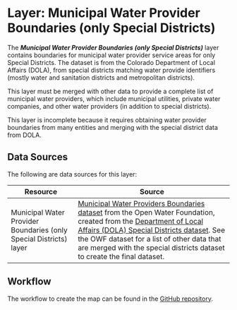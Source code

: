 # Layer: Municipal Water Provider Boundaries (only Special Districts) #

The ***Municipal Water Provider Boundaries (only Special Districts)*** layer contains boundaries for
municipal water provider service areas for only Special Districts.
The dataset is from the Colorado Department of Local Affairs (DOLA),
from special districts matching water provide identifiers
(mostly water and sanitation districts and metropolitan districts).

This layer must be merged with other data to provide a complete list of
municipal water providers, which include municipal utilities, private water companies,
and other water providers (in addition to special districts).

This layer is incomplete because it requires obtaining water provider boundaries
from many entities and merging with the special district data from DOLA.

## Data Sources ##

The following are data sources for this layer:

| **Resource** | **Source** |
| -- | -- |
| Municipal Water Provider Boundaries (only Special Districts) layer | [Municipal Water Providers Boundaries dataset](https://data.openwaterfoundation.org/state/co/dola/district-boundaries) from the Open Water Foundation, created from the [Department of Local Affairs (DOLA) Special Districts dataset](https://demography.dola.colorado.gov/assets/html/gis.html). See the OWF dataset for a list of other data that are merged with the special districts dataset to create the final dataset. |

## Workflow ##

The workflow to create the map can be found in the [GitHub repository](https://github.com/OpenWaterFoundation/owf-infomapper-co-saint-vrain/tree/master/workflow/SupportingData/WaterSupply-WaterProviders).

